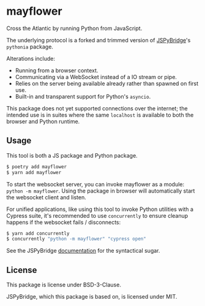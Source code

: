 # mayflower

Cross the Atlantic by running Python from JavaScript.

The underlying protocol is a forked and trimmed version of [JSPyBridge](https://github.com/extremeheat/JSPyBridge)'s `pythonia` package.

Alterations include:

- Running from a browser context.
- Communicating via a WebSocket instead of a IO stream or pipe.
- Relies on the server being available already rather than spawned on first use.
- Built-in and transparent support for Python's `asyncio`.

This package does not yet supported connections over the internet; the intended use is in suites where the same `localhost` is available to both the browser and Python runtime.

## Usage

This tool is both a JS package and Python package.

```sh
$ poetry add mayflower
$ yarn add mayflower
```

To start the websocket server, you can invoke mayflower as a module: `python -m mayflower`.
Using the package in browser will automatically start the websocket client and listen.

For unified applications, like using this tool to invoke Python utilities with a Cypress suite, it's recommended to use `concurrently` to ensure cleanup happens if the websocket fails / disconnects:

```sh
$ yarn add concurrently
$ concurrently "python -m mayflower" "cypress open"
```

See the JSPyBridge [documentation](https://github.com/extremeheat/JSPyBridge/blob/master/docs/javascript.md) for the syntactical sugar.

## License

This package is license under BSD-3-Clause.

JSPyBridge, which this package is based on, is licensed under MIT.
